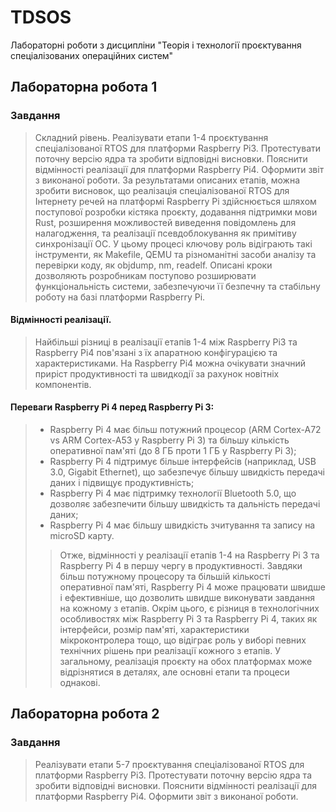 # TDSOS
Лабораторні роботи з дисципліни "Теорія і технології проєктування спеціалізованих операційних систем"
## Лабораторна робота 1
 ### Завдання
>Складний рівень. Реалізувати етапи 1-4 проєктування спеціалізованої RTOS для платформи Raspberry Pi3. Протестувати поточну версію ядра та зробити відповідні висновки. Пояснити відмінності реалізації для платформи Raspberry Pi4. Оформити звіт з виконаної роботи.
>За результатами описаних етапів, можна зробити висновок, що реалізація спеціалізованої RTOS для Інтернету речей на платформі Raspberry Pi здійснюється шляхом поступової розробки кістяка проєкту, додавання підтримки мови Rust, розширення можливостей виведення повідомлень для налагодження, та реалізації псевдоблокування як примітиву синхронізації ОС. У цьому процесі ключову роль відіграють такі інструменти, як Makefile, QEMU та різноманітні засоби аналізу та перевірки коду, як objdump, nm, readelf. Описані кроки дозволяють розробникам поступово розширювати функціональність системи, забезпечуючи її безпечну та стабільну роботу на базі платформи Raspberry Pi.
 #### Відмінності реалізації.
> Найбільші різниці в реалізації етапів 1-4 між Raspberry Pi3 та Raspberry Pi4 пов'язані з їх апаратною конфігурацією та характеристиками. На Raspberry Pi4 можна очікувати значний приріст продуктивності та швидкодії за рахунок новітніх компонентів.
 #### Переваги Raspberry Pi 4 перед Raspberry Pi 3:
> -	Raspberry Pi 4 має більш потужний процесор (ARM Cortex-A72 vs ARM Cortex-A53 у Raspberry Pi 3) та більшу кількість оперативної пам'яті (до 8 ГБ проти 1 ГБ у Raspberry Pi 3);
> - Raspberry Pi 4 підтримує більше інтерфейсів (наприклад, USB 3.0, Gigabit Ethernet), що забезпечує більшу швидкість передачі даних і підвищує продуктивність;
> - Raspberry Pi 4 має підтримку технології Bluetooth 5.0, що дозволяє забезпечити більшу швидкість та дальність передачі даних;
> -	Raspberry Pi 4 має більшу швидкість зчитування та запису на microSD карту.
>> Отже, відмінності у реалізації етапів 1-4 на Raspberry Pi 3 та Raspberry Pi 4 в першу чергу в продуктивності. Завдяки більш потужному процесору та більшій кількості оперативної пам'яті, Raspberry Pi 4 може працювати швидше і ефективніше, що дозволить швидше виконувати завдання на кожному з етапів.
> Окрім цього, є різниця в технологічних особливостях між Raspberry Pi 3 та Raspberry Pi 4, таких як інтерфейси, розмір пам'яті, характеристики мікроконтролера тощо, що відіграє роль у виборі певних технічних рішень при реалізації кожного з етапів.
> У загальному, реалізація проєкту на обох платформах може відрізнятися в деталях, але основні етапи та процеси однакові.
 ## Лабораторна робота 2
 ### Завдання
> Реалізувати етапи 5-7 проєктування спеціалізованої RTOS для платформи Raspberry Pi3.
Протестувати поточну версію ядра та зробити відповідні висновки. Пояснити відмінності
реалізації для платформи Raspberry Pi4. Оформити звіт з виконаної роботи.

